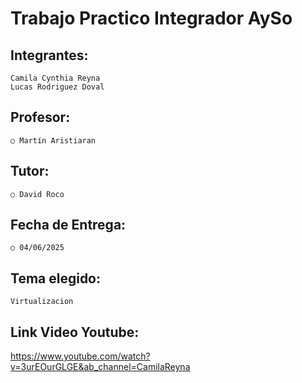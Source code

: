 # Trabajo Practico Integrador AySo

## Integrantes:
    Camila Cynthia Reyna
    Lucas Rodriguez Doval

## Profesor: 
    ○ Martín Aristiaran
## Tutor:
    ○ David Roco
## Fecha de Entrega:
    ○ 04/06/2025

## Tema elegido:
    Virtualizacion

## Link Video Youtube:
https://www.youtube.com/watch?v=3urEOurGLGE&ab_channel=CamilaReyna